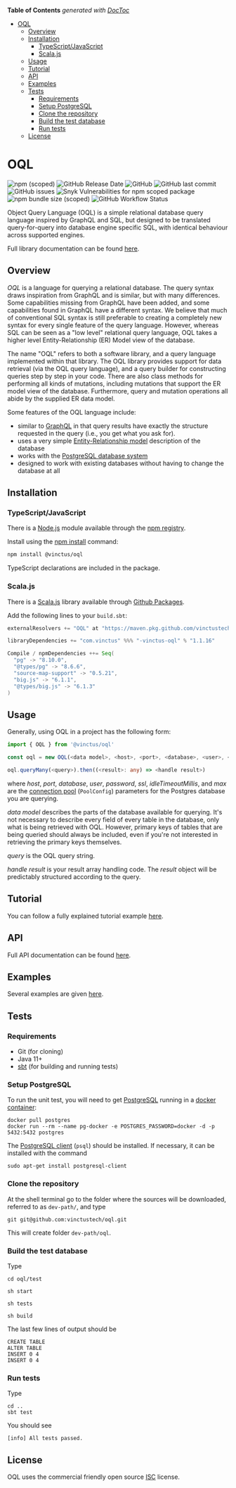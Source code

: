 <!-- START doctoc generated TOC please keep comment here to allow auto update -->
<!-- DON'T EDIT THIS SECTION, INSTEAD RE-RUN doctoc TO UPDATE -->
**Table of Contents**  *generated with [DocToc](https://github.com/thlorenz/doctoc)*

- [OQL](#oql)
  - [Overview](#overview)
  - [Installation](#installation)
    - [TypeScript/JavaScript](#typescriptjavascript)
    - [Scala.js](#scalajs)
  - [Usage](#usage)
  - [Tutorial](#tutorial)
  - [API](#api)
  - [Examples](#examples)
  - [Tests](#tests)
    - [Requirements](#requirements)
    - [Setup PostgreSQL](#setup-postgresql)
    - [Clone the repository](#clone-the-repository)
    - [Build the test database](#build-the-test-database)
    - [Run tests](#run-tests)
  - [License](#license)

<!-- END doctoc generated TOC please keep comment here to allow auto update -->

OQL
===

![npm (scoped)](https://img.shields.io/npm/v/@vinctus/oql) ![GitHub Release Date](https://img.shields.io/github/release-date/vinctustech/oql) ![GitHub](https://img.shields.io/github/license/vinctustech/oql) ![GitHub last commit](https://img.shields.io/github/last-commit/vinctustech/oql) ![GitHub issues](https://img.shields.io/github/issues/vinctustech/oql) ![Snyk Vulnerabilities for npm scoped package](https://img.shields.io/snyk/vulnerabilities/npm/@vinctus/oql) ![npm bundle size (scoped)](https://img.shields.io/bundlephobia/minzip/@vinctus/oql) ![GitHub Workflow Status](https://img.shields.io/github/workflow/status/vinctustech/oql/unit-tests)

Object Query Language (OQL) is a simple relational database query language inspired by GraphQL and SQL, but designed to be translated query-for-query into database engine specific SQL, with identical behaviour across supported engines.

Full library documentation can be found [here](https://vinctustech.github.io/oql).

Overview
--------

*OQL* is a language for querying a relational database. The query syntax draws inspiration from GraphQL and is similar, but with many differences.  Some capabilities missing from GraphQL have been added, and some capabilities found in GraphQL have a different syntax.  We believe that much of conventional SQL syntax is still preferable to creating a completely new syntax for every single feature of the query language.  However, whereas SQL can be seen as a "low level" relational query language, OQL takes a higher level Entity-Relationship (ER) Model view of the database. 

The name "OQL" refers to both a software library, and a query language implemented within that library.  The OQL library provides support for data retrieval (via the OQL query language), and a query builder for constructing queries step by step in your code.  There are also class methods for performing all kinds of mutations, including mutations that support the ER model view of the database.  Furthermore, query and mutation operations all abide by the supplied ER data model.

Some features of the OQL language include:

- similar to [GraphQL](https://graphql.org/) in that query results have exactly the structure requested in the query (i.e., you get what you ask for).
- uses a very simple [Entity-Relationship model](https://en.wikipedia.org/wiki/Entity%E2%80%93relationship_model) description of the database 
- works with the [PostgreSQL database system](https://www.postgresql.org/)
- designed to work with existing databases without having to change the database at all

Installation
------------

### TypeScript/JavaScript

There is a [Node.js](https://nodejs.org/en/) module available through the [npm registry](https://www.npmjs.com/).

Install using the [npm install](https://docs.npmjs.com/downloading-and-installing-packages-locally) command:

```bash
npm install @vinctus/oql
```

TypeScript declarations are included in the package.

### Scala.js

There is a [Scala.js](https://www.scala-js.org/) library available through [Github Packages](https://github.com/features/packages).

Add the following lines to your `build.sbt`:

```sbt
externalResolvers += "OQL" at "https://maven.pkg.github.com/vinctustech/oql"

libraryDependencies += "com.vinctus" %%% "-vinctus-oql" % "1.1.16"

Compile / npmDependencies ++= Seq(
  "pg" -> "8.10.0",
  "@types/pg" -> "8.6.6",
  "source-map-support" -> "0.5.21",
  "big.js" -> "6.1.1",
  "@types/big.js" -> "6.1.3"
)
```

Usage
-----

Generally, using OQL in a project has the following form:

```typescript
import { OQL } from '@vinctus/oql'

const oql = new OQL(<data model>, <host>, <port>, <database>, <user>, <password>, <ssl>, <idleTimeoutMillis>, <max>)

oql.queryMany(<query>).then((<result>: any) => <handle result>)
```

where *host*, *port*, *database*, *user*, *password*, *ssl*, *idleTimeoutMillis*, and *max* are the [connection pool](https://node-postgres.com/api/pool) (`PoolConfig`) parameters for the Postgres database you are querying.

*data model* describes the parts of the database available for querying.  It's not necessary to describe every field of every table in the database, only what is being retrieved with OQL.  However, primary keys of tables that are being queried should always be included, even if you're not interested in retrieving the primary keys themselves.

*query* is the OQL query string.

*handle result* is your result array handling code.  The *result* object will be predictably structured according to the query.

Tutorial
--------

You can follow a fully explained tutorial example [here](https://vinctustech.github.io/oql/tutorial.html).

API
---

Full API documentation can be found [here](https://vinctustech.github.io/oql/api.html).

Examples
--------

Several examples are given [here](https://vinctustech.github.io/oql/examples.html).

Tests
-----

### Requirements

- Git (for cloning)
- Java 11+
- [sbt](https://www.scala-sbt.org/1.x/docs/Setup.html) (for building and running tests)

### Setup PostgreSQL

To run the unit test, you will need to get [PostgreSQL](https://hub.docker.com/_/postgres) running in a [docker container](https://www.docker.com/resources/what-container):

```
docker pull postgres
docker run --rm --name pg-docker -e POSTGRES_PASSWORD=docker -d -p 5432:5432 postgres
```

The [PostgreSQL client](https://www.postgresql.org/docs/13.3/app-psql.html) (`psql`) should be installed. If necessary, it can be installed with the command

`sudo apt-get install postgresql-client`

### Clone the repository

At the shell terminal go to the folder where the sources will be downloaded, referred to as `dev-path/`, and type

```
git git@github.com:vinctustech/oql.git
```

This will create folder `dev-path/oql`.

### Build the test database

Type

```shell
cd oql/test

sh start

sh tests

sh build
```

The last few lines of output should be

```
CREATE TABLE
ALTER TABLE
INSERT 0 4
INSERT 0 4
```

### Run tests

Type

```
cd ..
sbt test
```

You should see

```
[info] All tests passed.
```

License
-------

OQL uses the commercial friendly open source [ISC](https://raw.githubusercontent.com/vinctustech/oql/stable/LICENSE) license.

